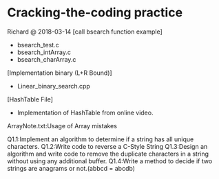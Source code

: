 # Cracking-the-coding practice

Richard @ 2018-03-14
[call bsearch function example]

- bsearch_test.c
- bsearch_intArray.c
- bsearch_charArray.c

[Implementation binary (L+R Bound)]
- Linear_binary_search.cpp

[HashTable File]
- Implementation of HashTable from online video.

ArrayNote.txt:Usage of Array mistakes

Q1.1:Implement an algorithm to determine if a string has all unique characters.
Q1.2:Write code to reverse a C-Style String
Q1.3:Design an algorithm and write code to remove the duplicate characters in a string without using any additional buffer.
Q1.4:Write a method to decide if two strings are anagrams or not.(abbcd = abcdb)




